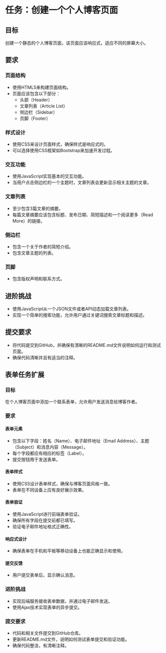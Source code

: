# 任务：创建一个个人博客页面

## 目标
创建一个静态的个人博客页面，该页面应该响应式，适应不同的屏幕大小。

## 要求

### 页面结构
- 使用HTML5来构建页面结构。
- 页面应该包含以下部分：
  - 头部（Header）
  - 文章列表（Article List）
  - 侧边栏（Sidebar）
  - 页脚（Footer）

### 样式设计
- 使用CSS来设计页面样式，确保样式是响应式的。
- 可以选择使用CSS框架如Bootstrap来加速开发过程。

### 交互功能
- 使用JavaScript实现基本的交互功能。
- 当用户点击侧边栏的一个主题时，文章列表会更新显示相关主题的文章。

### 文章列表
- 至少包含3篇文章的摘要。
- 每篇文章摘要应该包含标题、发布日期、简短描述和一个阅读更多（Read More）的链接。

### 侧边栏
- 包含一个关于作者的简短介绍。
- 包含文章主题的列表。

### 页脚
- 包含版权声明和联系方式。

## 进阶挑战
- 使用JavaScript从一个JSON文件或者API动态加载文章列表。
- 实现一个简单的搜索功能，允许用户通过关键词搜索文章标题和描述。

## 提交要求
- 将代码提交到GitHub，并确保有清晰的README.md文件说明如何运行和测试页面。
- 确保代码清晰并且有适当的注释。

## 表单任务扩展

### 目标
在个人博客页面中添加一个联系表单，允许用户发送消息给博客作者。

### 要求

#### 表单元素
- 包含以下字段：姓名（Name）、电子邮件地址（Email Address）、主题（Subject）和消息内容（Message）。
- 每个字段都应有相应的标签（Label）。
- 提交按钮用于发送表单。

#### 表单样式
- 使用CSS设计表单样式，确保与博客页面风格一致。
- 表单在不同设备上应有良好展示效果。

#### 表单验证
- 使用JavaScript进行前端表单验证。
- 确保所有字段在提交前都已填写。
- 验证电子邮件地址格式正确性。

#### 响应式设计
- 确保表单在手机和平板等移动设备上也能正确显示和使用。

#### 提交反馈
- 用户提交表单后，显示确认消息。

### 进阶挑战
- 实现后端服务接收表单数据，并通过电子邮件发送。
- 使用Ajax技术实现表单的异步提交。

### 提交要求
- 代码和相关文件提交到GitHub仓库。
- 更新README.md文件，说明如何测试表单提交和验证功能。
- 确保代码整洁，有清晰注释。
